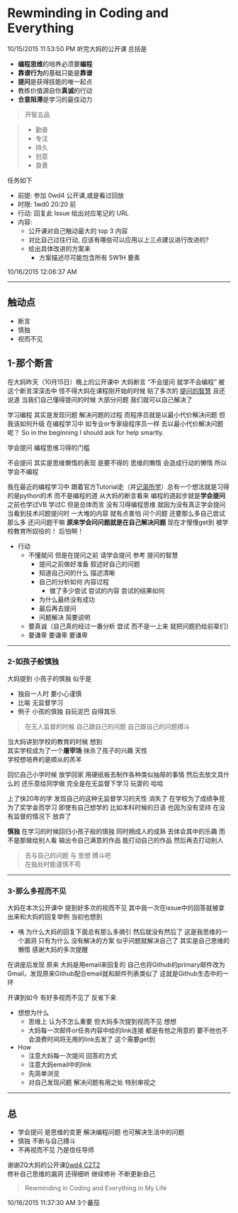 # Rewminding in Coding and Everything

10/15/2015 11:53:50 PM 听完大妈的公开课 总括是

- **编程思维**的培养必须要**编程**  
- **靠谱行为**的基础只能是**靠谱**  
- **提问**是获得技能的唯一起点  
- 教练价值源自你**真诚**的行动  
- **合意阻滞**是学习的最佳动力 

> 开智五品

> - 勤奋
> - 专注
> - 持久
> - 创意
> - 良善

任务如下

- 前提: 参加 0wd4 公开课,或是看过回放
- 时限: 1wd0 20:20 前
- 行动: 回复此 Issue 给出对应笔记的 URL
- 内容:
	+ 公开课对自己触动最大的 top 3 内容
	+ 对比自己过往行动, 应该有哪些可以应用以上三点建议进行改进的?
	+ 给出具体改进的方案来
		+ 方案描述尽可能包含所有 5W1H 要素

10/16/2015 12:06:37 AM 

----------

## 触动点 ##

- 断言
- 慎独
- 视而不见

## 1-那个断言 ##

在大妈昨天（10月15日）晚上的公开课中 大妈断言 “不会提问 就学不会编程” 被这个断言深深击中 怪不得大妈在课程刚开始的时候 贴了多次的 [提问的智慧](wiki.woodpecker.org.cn/moin/AskForHelp) 且还说道 当我们自己懂得提问的时候 大部分问题 我们就可以自己解决了 

学习编程 其实是发现问题 解决问题的过程 而程序员就是以最小代价解决问题 但我该如何升级 在编程学习中 如专业or专家级程序员一样 去以最小代价解决问题呢？ So in the beginning I should ask for help smartly. 

学会提问 编程思维习得的门槛 

不会提问 其实是思维懒惰的表现 是要不得的 思维的懒惰 会造成行动的懒惰 所以学会不编程

我在最近的编程学习中 跟着官方Tutorial走（并[记录所学]()）总有一个想法就是习得的是python的术 而不是编程的道 从大妈的断言看来 编程的道起步就是**学会提问** 之前也学过VB 学过C 但是总体而言 没有习得编程思维 就因为没有真正学会提问 当看到技术问题提问时 一大堆的内容 就有点害怕 问个问题 还要那么多自己尝试那么多 还问问题干嘛 **原来学会问问题就是在自己解决问题** 现在才慢慢get到 被学校教育所奴役的！ 后怕啊！ 

- 行动
	- 不懂就问 但是在提问之前 请学会提问 参考 提问的智慧 
		- 提问之前做好准备 叙述好自己的问题
		- 知道自己问的什么 描述清晰 
		- 自己的分析如何 内容过程
			- 做了多少尝试 尝试的内容 尝试的结果如何
		- 为什么最终没有成功 
		- 最后再去提问
		- 问题解决 简要说明
	- 要真诚（自己真的经过一番分析 尝试 而不是一上来 就把问题扔给前辈们） 
	- 要谦卑 要谦卑 要谦卑

----------

### 2-如孩子般慎独 ###

大妈提到 小孩子的慎独 似乎是 

- 独自一人时 要小心谨慎 
- 比喻 无监督学习 
- 例子 小孩的慎独 自玩泥巴 自得其乐

> 在无人监督的时候 自己跟自己的问题 自己跟自己的问题搏斗

当大妈讲到学校的教育的时候 想到  
其实学校成为了一个**屠宰场** 抹杀了孩子的兴趣 天性   
学校想培养的是顺从的羔羊 

回忆自己小学时候 放学回家 用硬纸板去制作各种类似抽屉的事情 然后去放文具什么的 还乐意给同学做 完全是在无监督下学习 玩耍的 哈哈 
 
上了快20年的学 发现自己的这种无监督学习的天性 消失了 在学校为了成绩争竞 为了奖学金而学习 即使有自己想学的 比如本科时候的日语 也因为没有坚持 在没有监督的情况下 放弃了   

**慎独** 在学习的时候回归小孩子般的慎独 同时拥成人的成熟 去体会其中的乐趣 而不是那做给别人看 输出令自己满意的作品 能打动自己的作品 然后再去打动别人

> 去与自己的问题 与 思想 搏斗吧  
> 在独处时能谨慎不苟

----------

### 3-那么多视而不见 ###

大妈在本次公开课中 提到好多次的视而不见 其中我一次在issue中的回答就被拿出来和大妈的回复举例 当初也想到 

- 咦 为什么大妈的回复下面总有那么多摘引 然后就没有然后了 这是我思维的一个漏洞 只有为什么 没有解决的方案 似乎问题就解决自己了 其实是自己思维的懒惰 感谢大妈的多次提醒

在讲座后发现 原来 大妈是用email来回复的 自己也将Github的primary邮件改为Gmail，发现原来Github配合email就和邮件列表类似了 这就是Github生态中的一环

开课到如今 有好多视而不见了 反省下来 

- 想想为什么 
	- 思维上 认为不怎么重要 但大妈多次提到视而不见 想想
	- 大妈每一次邮件or任务内容中给的link连接 都是有他之用意的 要不他也不会浪费时间将无用的link去发了 这个需要get到
- How
	- 注意大妈每一次提问 回答的方式
	- 注意大妈email中的link 
	- 先简单浏览
	- 对自己发现问题 解决问题有用之处 特别审视之 

----------

## 总 ##

- 学会提问 是思维的变更 解决编程问题 也可解决生活中的问题
- 慎独 不断与自己搏斗 
- 不再视而不见 乃是信任导师

谢谢ZQ大妈的公开课[0wd4 C2T2](http://openmindclub.qiniudn.com/res/tapes/omooc/omooc2py/151015_0wd4/index.html)   
修补自己思维的漏洞 还得细听 继续修补 不断更新自己   

> Rewminding in Coding and Everything in My Life

10/16/2015 11:37:30 AM 3个蕃茄